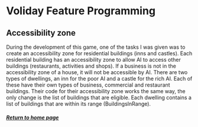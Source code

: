 # Voliday Feature Programming
## Accessibility zone

During the development of this game, one of the tasks I was given was to create an accessibility zone for residential buildings (inns and castles).
Each residential building has an accessibility zone to allow AI to access other buildings (restaurants, activities and shops). If a business is not in the accessibility zone of a house, it will not be accessible by AI.
There are two types of dwellings, an inn for the poor AI and a castle for the rich AI. Each of these have their own types of business, commercial and restaurant buildings. Their code for their accessibility zone works the same way, the only change is the list of buildings that are eligible.
Each dwelling contains a list of buildings that are within its range (BuildingsInRange).





##### [Return to home page](https://sosolamojo.github.io/)
